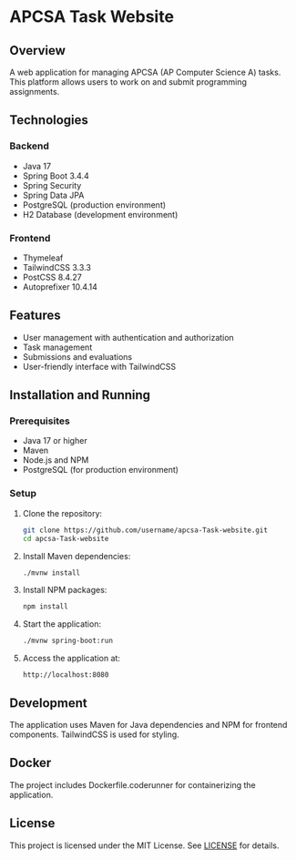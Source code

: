 # APCSA Task Website

## Overview
A web application for managing APCSA (AP Computer Science A) tasks. This platform allows users to work on and submit programming assignments.

## Technologies

### Backend
- Java 17
- Spring Boot 3.4.4
- Spring Security
- Spring Data JPA
- PostgreSQL (production environment)
- H2 Database (development environment)

### Frontend
- Thymeleaf
- TailwindCSS 3.3.3
- PostCSS 8.4.27
- Autoprefixer 10.4.14

## Features
- User management with authentication and authorization
- Task management
- Submissions and evaluations
- User-friendly interface with TailwindCSS

## Installation and Running

### Prerequisites
- Java 17 or higher
- Maven
- Node.js and NPM
- PostgreSQL (for production environment)

### Setup
1. Clone the repository:
   ```bash
   git clone https://github.com/username/apcsa-Task-website.git
   cd apcsa-Task-website
   ```

2. Install Maven dependencies:
   ```bash
   ./mvnw install
   ```

3. Install NPM packages:
   ```bash
   npm install
   ```

4. Start the application:
   ```bash
   ./mvnw spring-boot:run
   ```

5. Access the application at:
   ```
   http://localhost:8080
   ```

## Development
The application uses Maven for Java dependencies and NPM for frontend components. TailwindCSS is used for styling.

## Docker
The project includes Dockerfile.coderunner for containerizing the application.

## License
This project is licensed under the MIT License. See [LICENSE](LICENSE.md) for details.

